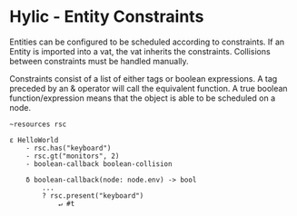 # Hylic - Entity Constraints

Entities can be configured to be scheduled according to constraints.  If an Entity is imported into a vat, the vat inherits the constraints.  Collisions between constraints must be handled manually.

Constraints consist of a list of either tags or boolean expressions.  A tag preceded by an & operator will call the equivalent function.  A true boolean function/expression means that the object is able to be scheduled on a node.

```
~resources rsc

ε HelloWorld
    - rsc.has("keyboard")
    - rsc.gt("monitors", 2)
    - boolean-callback boolean-collision

	δ boolean-callback(node: node.env) -> bool
        ...
        ? rsc.present("keyboard")
            ↵ #t

```
